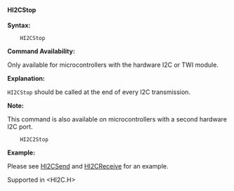 <div class="section">

<div class="titlepage">

<div>

<div>

#### <span id="_hi2cstop"></span>HI2CStop

</div>

</div>

</div>

<span class="strong">**Syntax:**</span>

``` screen
    HI2CStop
```

<span class="strong">**Command Availability:**</span>

Only available for microcontrollers with the hardware I2C or TWI module.

<span class="strong">**Explanation:**</span>

`HI2CStop` should be called at the end of every I2C transmission.

<span class="strong">**Note:**</span>

This command is also available on microcontrollers with a second
hardware I2C port.

``` screen
    HI2C2Stop
```

<span class="strong">**Example:**</span>

Please see
<a href="_hi2csend.html" class="link" title="HI2CSend">HI2CSend</a> and
<a href="_hi2creceive.html" class="link" title="HI2CReceive">HI2CReceive</a>
for an example.

Supported in &lt;HI2C.H&gt;

</div>
